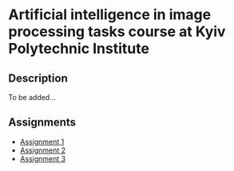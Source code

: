 # Artificial intelligence in image processing tasks course at Kyiv Polytechnic Institute

## Description

To be added...

## Assignments 

- [Assignment 1](assignment-1/assignment-1.ipynb)
- [Assignment 2](assignment-2/)
- [Assignment 3](assignment-3/)

